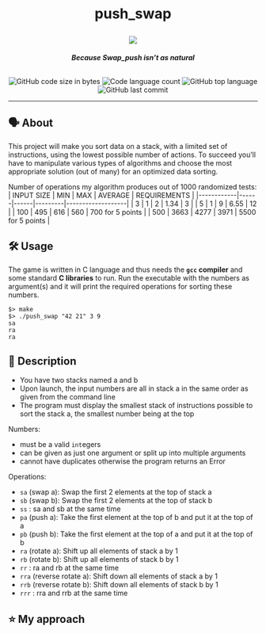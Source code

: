 <h1 align="center">
	<p>
	push_swap
	</p>
	<img src="https://github.com/ayogun/42-project-badges/blob/main/badges/push_swape.png">
</h1>

<p align="center">
	<b><i>Because Swap_push isn’t as natural</i></b><br><br>
</p>

<p align="center">
	<img alt="GitHub code size in bytes" src="https://img.shields.io/github/languages/code-size/aaron-22766/42_push_swap?color=lightblue" />
	<img alt="Code language count" src="https://img.shields.io/github/languages/count/aaron-22766/42_push_swap?color=yellow" />
	<img alt="GitHub top language" src="https://img.shields.io/github/languages/top/aaron-22766/42_push_swap?color=blue" />
	<img alt="GitHub last commit" src="https://img.shields.io/github/last-commit/aaron-22766/42_push_swap?color=green" />
</p>

---

## 🗣 About

This project will make you sort data on a stack, with a limited set of instructions, using the lowest possible number of actions. To succeed you’ll have to manipulate various types of algorithms and choose the most appropriate solution (out of many) for an optimized data sorting.

<!--
https://youtu.be/nN0gt9Yrt04
-->

Number of operations my algorithm produces out of 1000 randomized tests:
| INPUT SIZE | MIN  | MAX  | AVERAGE | REQUIREMENTS      |
|------------|------|------|---------|-------------------|
| 3          | 1    | 2    | 1.34    | 3                 |
| 5          | 1    | 9    | 6.55    | 12                |
| 100        | 495  | 616  | 560     | 700 for 5 points  |
| 500        | 3663 | 4277 | 3971    | 5500 for 5 points |

## 🛠 Usage

The game is written in C language and thus needs the **`gcc` compiler** and some standard **C libraries** to run.
Run the executable with the numbers as argument(s) and it will print the required operations for sorting these numbers.

```shell
$> make
$> ./push_swap "42 21" 3 9
sa
ra
ra
```

## 💬 Description

* You have two stacks named a and b
* Upon launch, the input numbers are all in stack a in the same order as given from the command line
* The program must display the smallest stack of instructions possible to sort the stack a, the smallest number being at the top

Numbers:
* must be a valid `int`egers
* can be given as just one argument or split up into multiple arguments
* cannot have duplicates
otherwise the program returns an Error

Operations:
- `sa` (swap a): Swap the first 2 elements at the top of stack a
- `sb` (swap b): Swap the first 2 elements at the top of stack b
- `ss` : sa and sb at the same time
- `pa` (push a): Take the first element at the top of b and put it at the top of a
- `pb` (push b): Take the first element at the top of a and put it at the top of b
- `ra` (rotate a): Shift up all elements of stack a by 1
- `rb` (rotate b): Shift up all elements of stack b by 1
- `rr` : ra and rb at the same time
- `rra` (reverse rotate a): Shift down all elements of stack a by 1
- `rrb` (reverse rotate b): Shift down all elements of stack b by 1
- `rrr` : rra and rrb at the same time

## ⭐️ My approach

